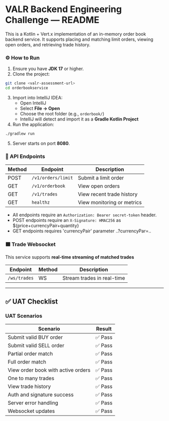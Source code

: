 # VALR Backend Engineering Challenge — README

This is a Kotlin + Vert.x implementation of an in-memory order book backend service. It supports placing and matching limit orders, viewing open orders, and retrieving trade history.

### ⚙ How to Run
1. Ensure you have **JDK 17** or higher.
2. Clone the project:
```bash
git clone <valr-assessment-url>
cd orderbookservice
```
3. Import into IntelliJ IDEA:
   - Open IntelliJ
   - Select **File → Open**
   - Choose the root folder (e.g., `orderbook/`)
   - IntelliJ will detect and import it as a **Gradle Kotlin Project**
4. Run the application:
```bash
./gradlew run
```
5. Server starts on port **8080**.

### 📡 API Endpoints
| Method | Endpoint           | Description                |
|--------|--------------------|----------------------------|
| POST   | `/v1/orders/limit` | Submit a limit order       |
| GET    | `/v1/orderbook`    | View open orders           |
| GET    | `/v1/trades`       | View recent trade history  |
| GET    | `healthz`          | View monitoring or metrics |

- All endpoints require an `Authorization: Bearer secret-token` header.
- POST endpoints require an `X-Signature: HMAC256` as ${price+currencyPair+quantity}
- GET endpoints requires 'currencyPair' parameter ..?currencyPar=..

### 🟩  Trade Websocket

This service supports **real-time streaming of matched trades**

| Endpoint              | Method | Description                       |
|-----------------------|--------|-----------------------------------|
| `/ws/trades`          | WS     | Stream trades in real-time       |
---

## ✅ UAT Checklist

### UAT Scenarios

| Scenario                           | Result     |
|------------------------------------|------------|
| Submit valid BUY order             | ✅ Pass     |
| Submit valid SELL order            | ✅ Pass     |
| Partial order match                | ✅ Pass     |
| Full order match                   | ✅ Pass     |
| View order book with active orders | ✅ Pass     |
| One to many trades                 | ✅ Pass     |  
| View trade history                 | ✅ Pass     |
| Auth and signature success         | ✅ Pass     |
| Server error handling              | ✅ Pass     |
| Websocket updates                  | ✅ Pass     |                
